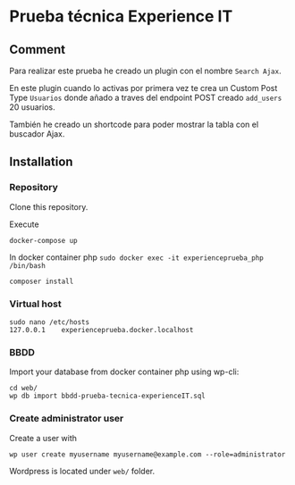 # Prueba técnica Experience IT

## Comment

Para realizar este prueba he creado un plugin con el nombre `Search Ajax`.

En este plugin cuando lo activas por primera vez te crea un Custom Post Type `Usuarios` donde añado a traves del endpoint POST creado `add_users` 20 usuarios.

También he creado un shortcode para poder mostrar la tabla con el buscador Ajax.

## Installation

### Repository

Clone this repository.

Execute

    docker-compose up

In docker container php `sudo docker exec -it experienceprueba_php /bin/bash`

    composer install

### Virtual host

    sudo nano /etc/hosts
    127.0.0.1    experienceprueba.docker.localhost

### BBDD

Import your database from docker container php using wp-cli:

    cd web/
    wp db import bbdd-prueba-tecnica-experienceIT.sql

### Create administrator user

Create a user with

    wp user create myusername myusername@example.com --role=administrator




Wordpress is located under `web/` folder.